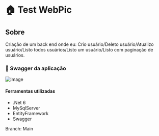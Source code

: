﻿# **🏠 Test WebPic**

## Sobre

Criação de um back end onde eu: Crio usuário/Deleto usuário/Atualizo usuário/Listo todos usuários/Listo um usuário/Listo com paginação de usuários.

### 🎨 Swagger da aplicação
![image](https://github.com/CadisRaziel/Test-WebPic-BackEnd/assets/70340981/131ed99e-1fbb-463a-b353-7805258af834)


#### Ferramentas utilizadas
 - .Net 6
 - MySqlServer
 - EntityFramework
 - Swagger

Branch: Main
